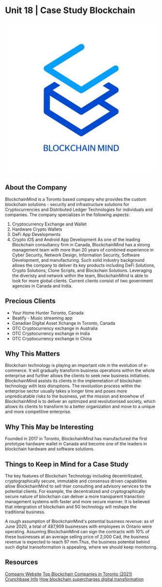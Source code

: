 # Unit 18 | Case Study Blockchain
![logo](blockchainmind-3.jpg)
## About the Company
BlockchainMind is a Toronto based company who provides the custom blockchain solutions - security and infrastructure solutions for Cryptocurrencies and Distributed Ledger Technologies for individuals and companies. The company specializes in the following aspects:
1. Cryptocurrency Exchange and Wallet
2. Hardware Crypto Wallets 
3. DeFi App Developments 
4. Crypto iOS and Android App Development 
As one of the leading Blockchain consultancy firm in Canada, BlockchainMind has a strong management team with more than 20 years of combined experience in Cyber Security, Network Design, Information Security, Software Development, and manufacturing. Such solid industry background allows the company to deliver its key products including DeFi Solutions, Crypto Solutions, Clone Scripts, and Blockchain Solutions. Leveraging the diveristy and network within the team, BlockchainMind is able to look for more global clients. Current clients consist of two government agencies in Canada and India.
## Precious Clients 
- Your Home Hunter Toronto, Canada
- Beatify - Music streaming app
- Canadian Digital Asset Xchange in Toronto, Canada
- OTC Cryptocurrency exchange in Australia
- OTC Cryptocurrency exchange in India
- OTC Cryptocurrency exchange in China
## Why This Matters
Blockchain technology is playing an important role in the evolution of e-commerce. It will gradually transform business operations within the whole enterprise and further allows the clients to seek new business initiatives. BlockchainMind assists its clients in the implemetation of blockchain technology with less disruptions. The revolustion process within the enterprise sector usually takes a longer time and poses more unpredicatable risks to the business, yet the mission and knowhow of BlockchainMind is to deliver an optimized and revolutionised society, which allows its clients to transform to a better organization and move to a unique and more competitive enterprise.

## Why This May be Interesting
Founded in 2017 in Toronto, BlockchainMind has manufactured the first prototype hardware wallet in Canada and become one of the leaders in blockchain hardware and software solutions.
## Things to Keep in Mind for a Case Study
The key features of Blockchain Technology including decentrilizated, cryptographically secure, immutable and consensus driven capabilities allow BlockchainMind to sell thier consulting and advisory services to the potential clients. For example, the decentralized and cryptographically secure nature of blockchain can deliver a more transparent tranaction management systems with faster and more secure manner. It is believed that intergration of blockchain and 5G technology will reshape the traditional business.

A rough assumption of BlockchainMind's potential business revenue: as of June 2020, a total of 487,909 businesses with employees in Ontario were operating. Assuming BlockchainMind can sign the contracts with 10% of these businesses at an average selling price of 2,000 Cad, the business revenue is expected to reach 97 mm.Thus, the business potential behind such digital transoformation is appealing, where we should keep monitoring.


## Resources
[Company Website](https://www.blockchainmind.com/product-services)
[Top Blockchain Companies in Toronto (2021)](https://df.media/these-are-the-top-blockchain-companies-in-toronto-2021/)
[Crunchbase Info](https://www.crunchbase.com/organization/blockchain-mind)
[How blockchain supercharges digital transformation](https://medium.com/@BijouConcierge/how-blockchain-supercharges-digital-transformation-c0b2f4d5656c)
